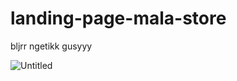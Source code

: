 # landing-page-mala-store
bljrr ngetikk gusyyy

![Untitled](https://github.com/user-attachments/assets/7faf601c-586d-47b4-ad49-67c6bb6c27f8)
